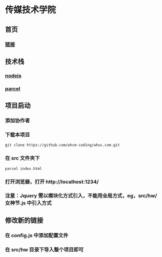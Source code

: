 # 传媒技术学院

## 首页

### [链接](http://47.114.32.128:3001/)

## 技术栈

### [nodejs](http://nodejs.cn/)

### [parcel](https://parceljs.org/)

## 项目启动

### 添加协作者

### 下载本项目

```
git clone https://github.com/whcm-coding/whuc.com.git
```

### 在 src 文件夹下

```
parcel index.html
```

### 打开浏览器，打开 http://localhost:1234/

### 注意：Jquery 需以模块化方式引入，不能用全局方式，eg，src/hw/女神节.js 中引入方式

## 修改新的链接

### 在 config.js 中添加配置文件

### 在 src/hw 目录下导入整个项目即可
